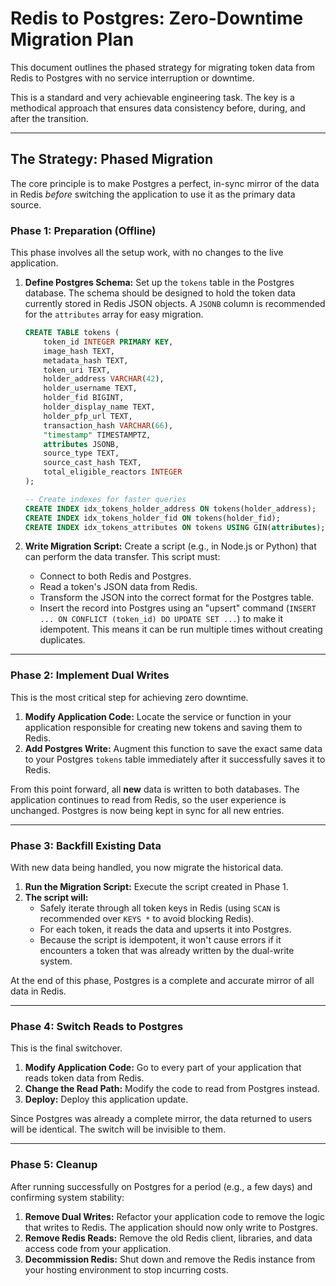 # Redis to Postgres: Zero-Downtime Migration Plan

This document outlines the phased strategy for migrating token data from Redis to Postgres with no service interruption or downtime.

This is a standard and very achievable engineering task. The key is a methodical approach that ensures data consistency before, during, and after the transition.

---

## The Strategy: Phased Migration

The core principle is to make Postgres a perfect, in-sync mirror of the data in Redis *before* switching the application to use it as the primary data source.

### Phase 1: Preparation (Offline)

This phase involves all the setup work, with no changes to the live application.

1.  **Define Postgres Schema:** Set up the `tokens` table in the Postgres database. The schema should be designed to hold the token data currently stored in Redis JSON objects. A `JSONB` column is recommended for the `attributes` array for easy migration.

    ```sql
    CREATE TABLE tokens (
        token_id INTEGER PRIMARY KEY,
        image_hash TEXT,
        metadata_hash TEXT,
        token_uri TEXT,
        holder_address VARCHAR(42),
        holder_username TEXT,
        holder_fid BIGINT,
        holder_display_name TEXT,
        holder_pfp_url TEXT,
        transaction_hash VARCHAR(66),
        "timestamp" TIMESTAMPTZ,
        attributes JSONB,
        source_type TEXT,
        source_cast_hash TEXT,
        total_eligible_reactors INTEGER
    );

    -- Create indexes for faster queries
    CREATE INDEX idx_tokens_holder_address ON tokens(holder_address);
    CREATE INDEX idx_tokens_holder_fid ON tokens(holder_fid);
    CREATE INDEX idx_tokens_attributes ON tokens USING GIN(attributes);
    ```

2.  **Write Migration Script:** Create a script (e.g., in Node.js or Python) that can perform the data transfer. This script must:
    *   Connect to both Redis and Postgres.
    *   Read a token's JSON data from Redis.
    *   Transform the JSON into the correct format for the Postgres table.
    *   Insert the record into Postgres using an "upsert" command (`INSERT ... ON CONFLICT (token_id) DO UPDATE SET ...`) to make it idempotent. This means it can be run multiple times without creating duplicates.

---

### Phase 2: Implement Dual Writes

This is the most critical step for achieving zero downtime.

1.  **Modify Application Code:** Locate the service or function in your application responsible for creating new tokens and saving them to Redis.
2.  **Add Postgres Write:** Augment this function to save the exact same data to your Postgres `tokens` table immediately after it successfully saves it to Redis.

From this point forward, all **new** data is written to both databases. The application continues to read from Redis, so the user experience is unchanged. Postgres is now being kept in sync for all new entries.

---

### Phase 3: Backfill Existing Data

With new data being handled, you now migrate the historical data.

1.  **Run the Migration Script:** Execute the script created in Phase 1.
2.  **The script will:**
    *   Safely iterate through all token keys in Redis (using `SCAN` is recommended over `KEYS *` to avoid blocking Redis).
    *   For each token, it reads the data and upserts it into Postgres.
    *   Because the script is idempotent, it won't cause errors if it encounters a token that was already written by the dual-write system.

At the end of this phase, Postgres is a complete and accurate mirror of all data in Redis.

---

### Phase 4: Switch Reads to Postgres

This is the final switchover.

1.  **Modify Application Code:** Go to every part of your application that reads token data from Redis.
2.  **Change the Read Path:** Modify the code to read from Postgres instead.
3.  **Deploy:** Deploy this application update.

Since Postgres was already a complete mirror, the data returned to users will be identical. The switch will be invisible to them.

---

### Phase 5: Cleanup

After running successfully on Postgres for a period (e.g., a few days) and confirming system stability:

1.  **Remove Dual Writes:** Refactor your application code to remove the logic that writes to Redis. The application should now only write to Postgres.
2.  **Remove Redis Reads:** Remove the old Redis client, libraries, and data access code from your application.
3.  **Decommission Redis:** Shut down and remove the Redis instance from your hosting environment to stop incurring costs.
